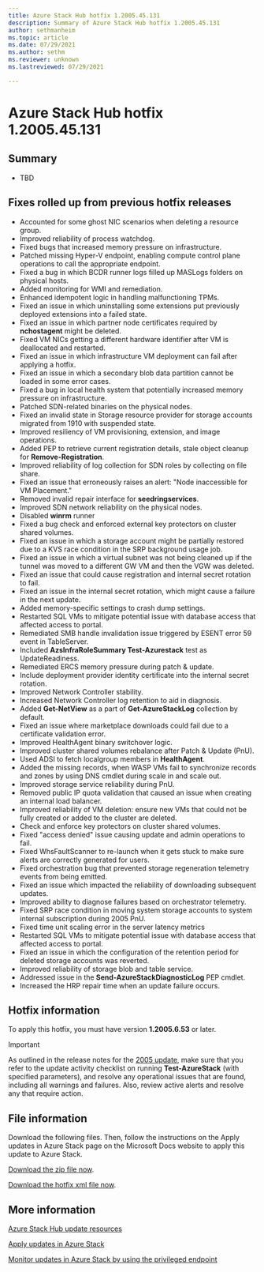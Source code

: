 ```yaml
---
title: Azure Stack Hub hotfix 1.2005.45.131
description: Summary of Azure Stack Hub hotfix 1.2005.45.131
author: sethmanheim
ms.topic: article
ms.date: 07/29/2021
ms.author: sethm
ms.reviewer: unknown
ms.lastreviewed: 07/29/2021

---
```


# Azure Stack Hub hotfix 1.2005.45.131

## Summary

- TBD

## Fixes rolled up from previous hotfix releases

- Accounted for some ghost NIC scenarios when deleting a resource group.
- Improved reliability of process watchdog.
- Fixed bugs that increased memory pressure on infrastructure.
- Patched missing Hyper-V endpoint, enabling compute control plane operations to call the appropriate endpoint.
- Fixed a bug in which BCDR runner logs filled up MASLogs folders on physical hosts.
- Added monitoring for WMI and remediation.
- Enhanced idempotent logic in handling malfunctioning TPMs.
- Fixed an issue in which uninstalling some extensions put previously deployed extensions into a failed state.
- Fixed an issue in which partner node certificates required by **nchostagent** might be deleted.
- Fixed VM NICs getting a different hardware identifier after VM is deallocated and restarted.
- Fixed an issue in which infrastructure VM deployment can fail after applying a hotfix.
- Fixed an issue in which a secondary blob data partition cannot be loaded in some error cases.
- Fixed a bug in local health system that potentially increased memory pressure on infrastructure.
- Patched SDN-related binaries on the physical nodes.
- Fixed an invalid state in Storage resource provider for storage accounts migrated from 1910 with suspended state.
- Improved resiliency of VM provisioning, extension, and image operations.
- Added PEP to retrieve current registration details, stale object cleanup for **Remove-Registration**.
- Improved reliability of log collection for SDN roles by collecting on file share.
- Fixed an issue that erroneously raises an alert: "Node inaccessible for VM Placement."
- Removed invalid repair interface for **seedringservices**.
- Improved SDN network reliability on the physical nodes.
- Disabled **winrm** runner
- Fixed a bug check and enforced external key protectors on cluster shared volumes.
- Fixed an issue in which a storage account might be partially restored due to a KVS race condition in the SRP background usage job.
- Fixed an issue in which a virtual subnet was not being cleaned up if the tunnel was moved to a different GW VM and then the VGW was deleted.
- Fixed an issue that could cause registration and internal secret rotation to fail.
- Fixed an issue in the internal secret rotation, which might cause a failure in the next update.
- Added memory-specific settings to crash dump settings.
- Restarted SQL VMs to mitigate potential issue with database access that affected access to portal.
- Remediated SMB handle invalidation issue triggered by ESENT error 59 event in TableServer.
- Included **AzsInfraRoleSummary Test-Azurestack** test as UpdateReadiness.
- Remediated ERCS memory pressure during patch & update.
- Include deployment provider identity certificate into the internal secret rotation.
- Improved Network Controller stability.
- Increased Network Controller log retention to aid in diagnosis.
- Added **Get-NetView** as a part of **Get-AzureStackLog** collection by default.
- Fixed an issue where marketplace downloads could fail due to a certificate validation error.
- Improved HealthAgent binary switchover logic.
- Improved cluster shared volumes rebalance after Patch & Update (PnU).
- Used ADSI to fetch localgroup members in **HealthAgent**.
- Added the missing records, when WASP VMs fail to synchronize records and zones by using DNS cmdlet during scale in and scale out.
- Improved storage service reliability during PnU.
- Removed public IP quota validation that caused an issue when creating an internal load balancer.
- Improved reliability of VM deletion: ensure new VMs that could not be fully created or added to the cluster are deleted.
- Check and enforce key protectors on cluster shared volumes.
- Fixed "access denied" issue causing update and admin operations to fail.
- Fixed WhsFaultScanner to re-launch when it gets stuck to make sure alerts are correctly generated for users.
- Fixed orchestration bug that prevented storage regeneration telemetry events from being emitted.
- Fixed an issue which impacted the reliability of downloading subsequent updates.
- Improved ability to diagnose failures based on orchestrator telemetry.
- Fixed SRP race condition in moving system storage accounts to system internal subscription during 2005 PnU.
- Fixed time unit scaling error in the server latency metrics
- Restarted SQL VMs to mitigate potential issue with database access that affected access to portal.
- Fixed an issue in which the configuration of the retention period for deleted storage accounts was reverted.
- Improved reliability of storage blob and table service.
- Addressed issue in the **Send-AzureStackDiagnosticLog** PEP cmdlet.
- Increased the HRP repair time when an update failure occurs.

## Hotfix information

To apply this hotfix, you must have version **1.2005.6.53** or later.

> [!IMPORTANT]
> As outlined in the release notes for the [2005 update](release-notes.md?view=azs-2005&preserve-view=true), make sure that you refer to the update activity checklist on running **Test-AzureStack** (with specified parameters), and resolve any operational issues that are found, including all warnings and failures. Also, review active alerts and resolve any that require action.

## File information

Download the following files. Then, follow the instructions on the Apply updates in Azure Stack page on the Microsoft Docs website to apply this update to Azure Stack.

[Download the zip file now](https://azurestackhub.azureedge.net/PR/download/MAS_HotFix_1.2005.45.131/HotFix/AzS_Update_1.2005.45.131.zip).

[Download the hotfix xml file now](https://azurestackhub.azureedge.net/PR/download/MAS_HotFix_1.2005.45.131/HotFix/metadata.xml).

## More information

[Azure Stack Hub update resources](azure-stack-updates.md)

[Apply updates in Azure Stack](azure-stack-apply-updates.md)

[Monitor updates in Azure Stack by using the privileged endpoint](azure-stack-monitor-update.md)
